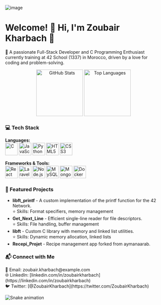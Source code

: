 ![image](https://github.com/user-attachments/assets/1f1d7ddf-6393-4982-8ffc-faf42106e61c)<h1 align="left">Welcome! 👋 Hi, I'm Zoubair Kharbach 🚀</h1> <p align="left"> 🌟 A passionate Full-Stack Developer and C Programming Enthusiast currently training at 42 School (1337) in Morocco, driven by a love for coding and problem-solving. </p>
<div align="center"> <img src="https://github-readme-stats.vercel.app/api?username=kharbachzoubair&show_icons=true&include_all_commits=true&count_private=true&theme=dracula&hide_border=false" height="150" alt="GitHub Stats" /> <img src="https://github-readme-stats.vercel.app/api/top-langs?username=kharbachzoubair&layout=compact&theme=dracula&hide_border=false" height="150" alt="Top Languages" /> </div>
<h3 align="left">💻 Tech Stack</h3> <p align="left"> <strong>Languages:</strong><br> <img src="https://cdn.jsdelivr.net/gh/devicons/devicon/icons/c/c-original.svg" height="40" alt="C" /> <img src="https://cdn.jsdelivr.net/gh/devicons/devicon/icons/javascript/javascript-original.svg" height="40" alt="JavaScript" /> <img src="https://cdn.jsdelivr.net/gh/devicons/devicon/icons/python/python-original.svg" height="40" alt="Python" /> <img src="https://cdn.jsdelivr.net/gh/devicons/devicon/icons/html5/html5-original.svg" height="40" alt="HTML5" /> <img src="https://cdn.jsdelivr.net/gh/devicons/devicon/icons/css3/css3-original.svg" height="40" alt="CSS3" /> </p> <p align="left"> <strong>Frameworks & Tools:</strong><br> <img src="https://cdn.jsdelivr.net/gh/devicons/devicon/icons/react/react-original.svg" height="40" alt="React" /> <img src="[https://cdn.jsdelivr.net/gh/devicons/devicon/icons/laravel/laravel-plain.svg](https://www.google.com/url?sa=i&url=https%3A%2F%2Ffr.wikipedia.org%2Fwiki%2FLaravel&psig=AOvVaw2_2EivP7LzQDfKqX8X7I61&ust=1734448757572000&source=images&cd=vfe&opi=89978449&ved=0CBQQjRxqFwoTCPj74LTLrIoDFQAAAAAdAAAAABAE)" height="40" alt="Laravel" /> <img src="https://cdn.jsdelivr.net/gh/devicons/devicon/icons/nodejs/nodejs-original.svg" height="40" alt="Node.js" /> <img src="https://cdn.jsdelivr.net/gh/devicons/devicon/icons/mysql/mysql-original.svg" height="40" alt="MySQL" /> <img src="https://cdn.jsdelivr.net/gh/devicons/devicon/icons/mongodb/mongodb-original.svg" height="40" alt="MongoDB" /> <img src="https://cdn.jsdelivr.net/gh/devicons/devicon/icons/docker/docker-original.svg" height="40" alt="Docker" /> </p>
<h3 align="left">📌 Featured Projects</h3> <ul> <li><strong>libft_printf</strong> - A custom implementation of the printf function for the 42 Network.<br> ⭐ Skills: Format specifiers, memory management</li> <li><strong>Get_Next_Line</strong> - Efficient single-line reader for file descriptors.<br> ⭐ Skills: File handling, buffer management</li> <li><strong>libft</strong> - Custom C library with memory and linked list utilities.<br> ⭐ Skills: Dynamic memory allocation, linked lists</li> <li><strong>Recepi_Projet</strong> - Recipe management app forked from aymanaarab.</li> </ul>
<h3 align="left">📬 Connect with Me</h3> <p align="left"> 📧 Email: zoubair.kharbach@example.com<br> 🌐 LinkedIn: [linkedin.com/in/zoubairkharbach](https://linkedin.com/in/zoubairkharbach)<br> 🐦 Twitter: [@ZoubairKharbach](https://twitter.com/ZoubairKharbach) </p>
<div align="left"> <img src="https://raw.githubusercontent.com/kharbachzoubair/kharbachzoubair/output/snake.svg" alt="Snake animation" /> </div>
